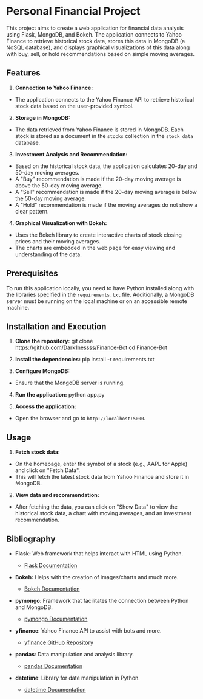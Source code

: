 # Personal Financial Project

This project aims to create a web application for financial data analysis using Flask, MongoDB, and Bokeh. The application connects to Yahoo Finance to retrieve historical stock data, stores this data in MongoDB (a NoSQL database), and displays graphical visualizations of this data along with buy, sell, or hold recommendations based on simple moving averages.

## Features

1. **Connection to Yahoo Finance:**
- The application connects to the Yahoo Finance API to retrieve historical stock data based on the user-provided symbol.

2. **Storage in MongoDB:**
- The data retrieved from Yahoo Finance is stored in MongoDB. Each stock is stored as a document in the `stocks` collection in the `stock_data` database.

3. **Investment Analysis and Recommendation:**
- Based on the historical stock data, the application calculates 20-day and 50-day moving averages.
- A "Buy" recommendation is made if the 20-day moving average is above the 50-day moving average.
- A "Sell" recommendation is made if the 20-day moving average is below the 50-day moving average.
- A "Hold" recommendation is made if the moving averages do not show a clear pattern.

4. **Graphical Visualization with Bokeh:**
- Uses the Bokeh library to create interactive charts of stock closing prices and their moving averages.
- The charts are embedded in the web page for easy viewing and understanding of the data.

## Prerequisites

To run this application locally, you need to have Python installed along with the libraries specified in the `requirements.txt` file. Additionally, a MongoDB server must be running on the local machine or on an accessible remote machine.

## Installation and Execution

1. **Clone the repository:**
git clone https://github.com/Dark1nessss/Finance-Bot
cd Finance-Bot

2. **Install the dependencies:**
pip install -r requirements.txt

3. **Configure MongoDB:**
- Ensure that the MongoDB server is running.

4. **Run the application:**
python app.py

5. **Access the application:**
- Open the browser and go to `http://localhost:5000`.

## Usage

1. **Fetch stock data:**
- On the homepage, enter the symbol of a stock (e.g., AAPL for Apple) and click on "Fetch Data".
- This will fetch the latest stock data from Yahoo Finance and store it in MongoDB.

2. **View data and recommendation:**
- After fetching the data, you can click on "Show Data" to view the historical stock data, a chart with moving averages, and an investment recommendation.

## Bibliography

- **Flask:** Web framework that helps interact with HTML using Python.
  - [Flask Documentation](https://flask.palletsprojects.com/en/2.0.x/)

- **Bokeh:** Helps with the creation of images/charts and much more.
  - [Bokeh Documentation](https://docs.bokeh.org/en/latest/index.html)

- **pymongo**: Framework that facilitates the connection between Python and MongoDB.
  - [pymongo Documentation](https://pymongo.readthedocs.io/en/stable/)

- **yfinance**: Yahoo Finance API to assist with bots and more.
  - [yfinance GitHub Repository](https://github.com/ranaroussi/yfinance)

- **pandas**: Data manipulation and analysis library.
  - [pandas Documentation](https://pandas.pydata.org/docs/)

- **datetime**: Library for date manipulation in Python.
  - [datetime Documentation](https://docs.python.org/3/library/datetime.html)